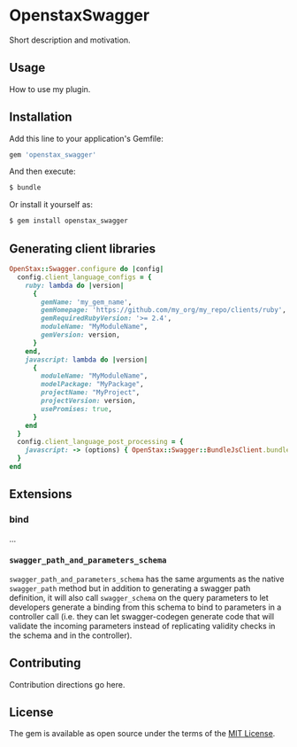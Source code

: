 # OpenstaxSwagger
Short description and motivation.

## Usage
How to use my plugin.

## Installation
Add this line to your application's Gemfile:

```ruby
gem 'openstax_swagger'
```

And then execute:
```bash
$ bundle
```

Or install it yourself as:
```bash
$ gem install openstax_swagger
```

## Generating client libraries

```ruby
OpenStax::Swagger.configure do |config|
  config.client_language_configs = {
    ruby: lambda do |version|
      {
        gemName: 'my_gem_name',
        gemHomepage: 'https://github.com/my_org/my_repo/clients/ruby',
        gemRequiredRubyVersion: '>= 2.4',
        moduleName: "MyModuleName",
        gemVersion: version,
      }
    end,
    javascript: lambda do |version|
      {
        moduleName: "MyModuleName",
        modelPackage: "MyPackage",
        projectName: "MyProject",
        projectVersion: version,
        usePromises: true,
      }
    end
  }
  config.client_language_post_processing = {
    javascript: -> (options) { OpenStax::Swagger::BundleJsClient.bundle(options) }
  }
end
```

## Extensions

### bind

...

### `swagger_path_and_parameters_schema`

`swagger_path_and_parameters_schema` has the same arguments as the native `swagger_path` method but in addition to generating a swagger path definition, it will also call `swagger_schema` on the query parameters to let developers generate a binding from this schema to bind to parameters in a controller call (i.e. they can let swagger-codegen generate code that will validate the incoming parameters instead of replicating validity checks in the schema and in the controller).

## Contributing
Contribution directions go here.

## License
The gem is available as open source under the terms of the [MIT License](https://opensource.org/licenses/MIT).
